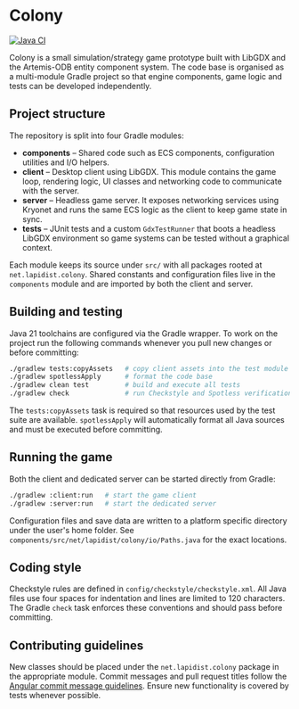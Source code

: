 # Colony
[![Java CI](https://github.com/bylapidist/colony/actions/workflows/gradle.yml/badge.svg)](https://github.com/bylapidist/colony/actions/workflows/gradle.yml)

Colony is a small simulation/strategy game prototype built with LibGDX and the Artemis-ODB
entity component system. The code base is organised as a multi-module Gradle project so that
engine components, game logic and tests can be developed independently.

## Project structure
The repository is split into four Gradle modules:

- **components** – Shared code such as ECS components, configuration utilities and I/O helpers.
- **client** – Desktop client using LibGDX. This module contains the game loop, rendering logic,
  UI classes and networking code to communicate with the server.
- **server** – Headless game server. It exposes networking services using Kryonet and runs the
  same ECS logic as the client to keep game state in sync.
- **tests** – JUnit tests and a custom `GdxTestRunner` that boots a headless LibGDX environment
  so game systems can be tested without a graphical context.

Each module keeps its source under `src/` with all packages rooted at
`net.lapidist.colony`. Shared constants and configuration files live in the
`components` module and are imported by both the client and server.

## Building and testing
Java 21 toolchains are configured via the Gradle wrapper. To work on the project run the
following commands whenever you pull new changes or before committing:

```bash
./gradlew tests:copyAssets   # copy client assets into the test module
./gradlew spotlessApply      # format the code base
./gradlew clean test         # build and execute all tests
./gradlew check              # run Checkstyle and Spotless verification
```

The `tests:copyAssets` task is required so that resources used by the test suite are
available. `spotlessApply` will automatically format all Java sources and must be executed
before committing.

## Running the game
Both the client and dedicated server can be started directly from Gradle:

```bash
./gradlew :client:run   # start the game client
./gradlew :server:run   # start the dedicated server
```

Configuration files and save data are written to a platform specific directory under the
user's home folder. See `components/src/net/lapidist/colony/io/Paths.java` for the
exact locations.

## Coding style
Checkstyle rules are defined in `config/checkstyle/checkstyle.xml`. All Java files use
four spaces for indentation and lines are limited to 120 characters. The Gradle
`check` task enforces these conventions and should pass before committing.

## Contributing guidelines
New classes should be placed under the `net.lapidist.colony` package in the
appropriate module. Commit messages and pull request titles follow the
[Angular commit message guidelines](https://github.com/angular/angular/blob/main/CONTRIBUTING.md#commit).
Ensure new functionality is covered by tests whenever possible.


